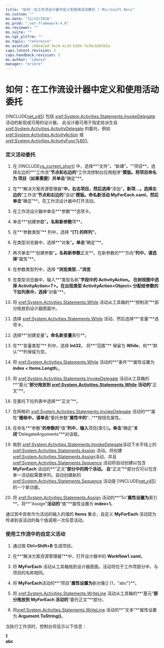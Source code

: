 ```yaml
---
title: "如何：在工作流设计器中定义和使用活动委托 | Microsoft Docs"
ms.custom: ""
ms.date: "12/15/2016"
ms.prod: ".net-framework-4.6"
ms.reviewer: ""
ms.suite: ""
ms.tgt_pltfrm: ""
ms.topic: "reference"
ms.assetid: c68e42ad-3ec0-4c2d-b104-fe36c6d83b5e
caps.latest.revision: 3
caps.handback.revision: 3
ms.author: "sdanie"
manager: "erikre"
---
```

# 如何：在工作流设计器中定义和使用活动委托
[!INCLUDE[net_v45](../ide/includes/net_v45_md.md)] 包括 <xref:System.Activities.Statements.InvokeDelegate> 活动的新现成可用的设计器。 此设计器可用于指定给派生自 <xref:System.Activities.ActivityDelegate> 的委托，例如 <xref:System.Activities.ActivityAction> 或 <xref:System.Activities.ActivityFunc%601>。  
  
### 定义活动委托  
  
1.  在 [!INCLUDE[vs_current_short](../code-quality/includes/vs_current_short_md.md)] 中，选择**“文件”**、**“新建”**、**“”项目**。选择左边的**“工作流”**节点和右边的**“工作流控制台应用程序”**模版。将项目命名为 项目（如果需要）并单击**“确定”**。  
  
2.  在**“解决方案资源管理器”**中，右击项目，然后选择**“添加”**，**新项…**。选择左边的**“工作流”**节点和右边的**“活动”**模版。命名新活动 **MyForEach.xaml**，然后单击**“确定”**。在工作流设计器中打开活动。  
  
3.  在工作流设计器中单击**“参数”**选项卡。  
  
4.  单击**“创建参数”**。名称新参数**项**。  
  
5.  在**“参数类型”** 列中，选择 **“\[T\] 的阵列”**。  
  
6.  在类型浏览器中，选择**“对象”**。单击**“确定”**。  
  
7.  再次单击**“创建参数”**。名称新参数**正文**。在新参数的**“方向”**列中，请选择**“属性”**。  
  
8.  在参数类型列中，选择 **“浏览类型…”浏览**  
  
9. 在类型浏览器中，输入**“类型名称”**字段中的 **ActivityAction**。 在树视图中选择 **ActivityAction\<T\>**。在出现类型 **ActivityAction\<Object\>** 分配给参数的下拉列表中，选择**“对象”**。  
  
10. 将 <xref:System.Activities.Statements.While> 活动从工具箱的**“控制流”**部分拖放到设计器图面中。  
  
11. 选择 <xref:System.Activities.Statements.While> 活动，然后选择**“变量”**选项卡。  
  
12. 选择**“创建变量”**。命名新变量**索引**。  
  
13. 在**“变量类型”** 列中，选择 **Int32**。 将**“范围”** 保留为 **While**，和**“默认”**列保留为空。  
  
14. 将 <xref:System.Activities.Statements.While> 活动的**“条件”**属性设置为 **index \< Items.Length;**。  
  
15. 将 <xref:System.Activities.Statements.InvokeDelegate> 活动从工具箱的**“基元”**部分拖放到 <xref:System.Activities.Statements.While> 活动的**“正文”**。  
  
16. 在委托下拉列表中选择**“正文”**。  
  
17. 在网格的 <xref:System.Activities.Statements.InvokeDelegate> 活动的**“属性”**栅格中，请单击**“委托参数”**属性中的**“…”**按钮在属性。  
  
18. 在命名**“参数”**的参数的**“值”**列中，输入**项目\[索引\]**。单击**“确定”**关闭**“DelegateArguments”**对话框。  
  
19. 拖到 <xref:System.Activities.Statements.InvokeDelegate>活动下水平线上的 <xref:System.Activities.Statements.Assign> 活动。将创建 <xref:System.Activities.Statements.Assign>活动，并且 <xref:System.Activities.Statements.Sequence> 活动将自动创建以包含 **MyForEach** 活动的**“正文”**部分中的两个活动。 自**“正文”**部分仅可以包含单一活动起需要序列。自动创建新的 <xref:System.Activities.Statements.Sequence> 活动是 [!INCLUDE[net_v45](../ide/includes/net_v45_md.md)] 的一个新功能。  
  
20. 将  <xref:System.Activities.Statements.Assign> 活动的**“To”**属性设置为**索引**。将**“Assign”**活动的**“值”**属性设置为 **index\+1**。  
  
 通过其中具有作为活动的输入的值的 **Items** 集合，自定义 **MyForEach** 活动现为传递到该活动的每个值调用一次任意活动。  
  
### 使用工作流中的自定义活动  
  
1.  通过按 **Ctrl\+Shift\+B** 生成项目。  
  
2.  在**“解决方案资源管理器”**中，打开设计器中的 **Workflow1.xaml**。  
  
3.  将 **MyForEach** 活动从工具箱拖到设计器图面。活动将位于工作项部分中，与项目的名称相同。  
  
4.  将 **MyForEach**活动的**“项目”**属性设置为**新对象\[\] {1，"abc"}**。  
  
5.  将 <xref:System.Activities.Statements.WriteLine> 活动从工具箱的**“基元”**部分拖放到 **MyForEach** 活动的**“委托正文”**部分。  
  
6.  将<xref:System.Activities.Statements.WriteLine> 活动的**“文本”**属性设置为 **Argument.ToString\(\)**。  
  
 当执行工作流时，控制台将显示以下信息：  
  
 **1**   
**abc**